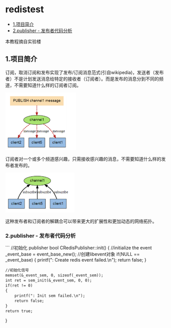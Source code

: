 # redistest
* [1.项目简介](#1)
* [2.publisher - 发布者代码分析](#2)

本教程摘自实验楼

<h2 id="1">1.项目简介</h2>
订阅，取消订阅和发布实现了发布/订阅消息范式(引自wikipedia)，发送者（发布者）不是计划发送消息给特定的接收者（订阅者）。而是发布的消息分到不同的频道，不需要知道什么样的订阅者订阅。

![思维图-publisher](./img/publisher.png)

订阅者对一个或多个频道感兴趣，只需接收感兴趣的消息，不需要知道什么样的发布者发布的。

![思维图-subscribe](./img/subscribe.png)

这种发布者和订阅者的解耦合可以带来更大的扩展性和更加动态的网络拓扑。



<h3 id="2">2.publisher - 发布者代码分析</h3>
```
//初始化 publisher
bool CRedisPublisher::init()
{
	//initialize the event
	_event_base = event_base_new();	//创建libevent对象
	if(NULL == _event_base)
	{
		printf(": Create redis event failed.\n");
		return false;
	}

    //初始化信号
	memset(&_event_sem, 0, sizeof(_event_sem));
	int ret = sem_init(&_event_sem, 0, 0);
	if(ret != 0)
	{
		printf(": Init sem failed.\n");
		return false;
	}
	return true;
}
```